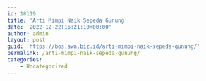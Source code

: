 ```yaml
---
id: 18119
title: 'Arti Mimpi Naik Sepeda Gunung'
date: '2022-12-22T16:21:10+00:00'
author: admin
layout: post
guid: 'https://bos.awn.biz.id/arti-mimpi-naik-sepeda-gunung/'
permalink: /arti-mimpi-naik-sepeda-gunung/
categories:
    - Uncategorized
---
```


